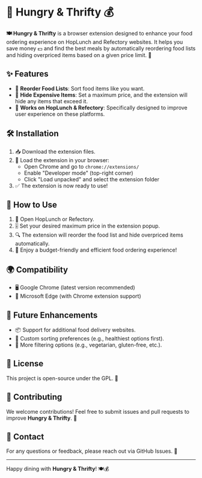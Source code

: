 # 🍔 Hungry & Thrifty 💰

**🍽️ Hungry & Thrifty** is a browser extension designed to enhance your food ordering experience on HopLunch and Refectory websites. It helps you save money 💵 and find the best meals by automatically reordering food lists and hiding overpriced items based on a given price limit. 🥗

## ✨ Features

- 🔄 **Reorder Food Lists**: Sort food items like you want.
- 💸 **Hide Expensive Items**: Set a maximum price, and the extension will hide any items that exceed it.
- 🍱 **Works on HopLunch & Refectory**: Specifically designed to improve user experience on these platforms.

## 🛠️ Installation

1. 📥 Download the extension files.
2. 🔧 Load the extension in your browser:
    - Open Chrome and go to `chrome://extensions/`
    - Enable "Developer mode" (top-right corner)
    - Click "Load unpacked" and select the extension folder
3. ✅ The extension is now ready to use!

## 🎯 How to Use

1. 🍛 Open HopLunch or Refectory.
2. 🎚️ Set your desired maximum price in the extension popup.
3. 🔍 The extension will reorder the food list and hide overpriced items automatically.
4. 🥳 Enjoy a budget-friendly and efficient food ordering experience!

## 🌍 Compatibility
- 🖥️ Google Chrome (latest version recommended)
- 🏢 Microsoft Edge (with Chrome extension support)

## 🚀 Future Enhancements
- 📦 Support for additional food delivery websites.
- 🥦 Custom sorting preferences (e.g., healthiest options first).
- 🍕 More filtering options (e.g., vegetarian, gluten-free, etc.).

## 📜 License
This project is open-source under the GPL. 📄

## 🤝 Contributing
We welcome contributions! Feel free to submit issues and pull requests to improve **Hungry & Thrifty**. 🚀

## 📧 Contact
For any questions or feedback, please reach out via GitHub Issues. 💬

---

Happy dining with **Hungry & Thrifty**! 🍽️💰

